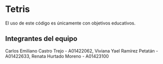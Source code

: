 # Tetris

El uso de este código es únicamente con objetivos educativos.

## Integrantes del equipo

Carlos Emiliano Castro Trejo - A01422062,
Viviana Yael Ramírez Petatán - A01422633,
Renata Hurtado Moreno - A01423100